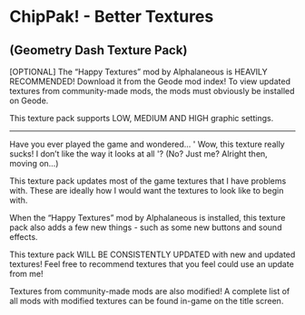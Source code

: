 # ChipPak! - Better Textures
## (Geometry Dash Texture Pack)

[OPTIONAL] The “Happy Textures” mod by Alphalaneous is HEAVILY RECOMMENDED! Download it from the Geode mod index!
To view updated textures from community-made mods, the mods must obviously be installed on Geode.

This texture pack supports LOW, MEDIUM AND HIGH graphic settings.

-------------------------

Have you ever played the game and wondered… ' Wow, this texture really sucks! I don’t like the way it looks at all '? (No? Just me? Alright then, moving on…)

This texture pack updates most of the game textures that I have problems with. These are ideally how I would want the textures to look like to begin with.

When the “Happy Textures” mod by Alphalaneous is installed, this texture pack also adds a few new things - such as some new buttons and sound effects.

This texture pack WILL BE CONSISTENTLY UPDATED with new and updated textures! Feel free to recommend textures that you feel could use an update from me!

Textures from community-made mods are also modified! A complete list of all mods with modified textures can be found in-game on the title screen.
